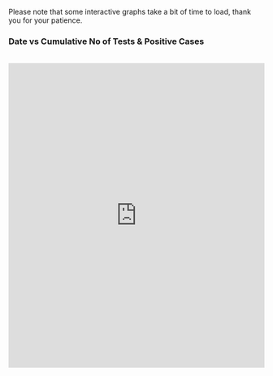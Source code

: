 Please note that some interactive graphs take a bit of time to load, thank you for your patience.
### Date vs Cumulative No of Tests & Positive Cases
<br>
<div align="center">
    <iframe src="https://simonrosen173.github.io/Covid19SAData/date_vs_cases_tests.html" align="middle" frameborder="0" width="100%" height="600px"></iframe>
</div>
